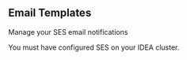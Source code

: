 ## Email Templates

Manage your SES email notifications

You must have configured SES on your IDEA cluster.
